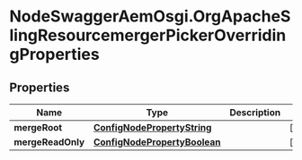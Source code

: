 # NodeSwaggerAemOsgi.OrgApacheSlingResourcemergerPickerOverridingProperties

## Properties
Name | Type | Description | Notes
------------ | ------------- | ------------- | -------------
**mergeRoot** | [**ConfigNodePropertyString**](ConfigNodePropertyString.md) |  | [optional] 
**mergeReadOnly** | [**ConfigNodePropertyBoolean**](ConfigNodePropertyBoolean.md) |  | [optional] 


